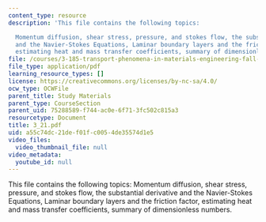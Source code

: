 ```yaml
---
content_type: resource
description: 'This file contains the following topics:

  Momentum diffusion, shear stress, pressure, and stokes flow, the substantial derivative
  and the Navier-Stokes Equations, Laminar boundary layers and the friction factor,
  estimating heat and mass transfer coefficients, summary of dimensionless numbers.'
file: /courses/3-185-transport-phenomena-in-materials-engineering-fall-2003/a55c74dc21def01fc0054de35574d1e5_3_21.pdf
file_type: application/pdf
learning_resource_types: []
license: https://creativecommons.org/licenses/by-nc-sa/4.0/
ocw_type: OCWFile
parent_title: Study Materials
parent_type: CourseSection
parent_uid: 75288589-f744-ac0e-6f71-3fc502c815a3
resourcetype: Document
title: 3_21.pdf
uid: a55c74dc-21de-f01f-c005-4de35574d1e5
video_files:
  video_thumbnail_file: null
video_metadata:
  youtube_id: null
---
```

This file contains the following topics:
Momentum diffusion, shear stress, pressure, and stokes flow, the substantial derivative and the Navier-Stokes Equations, Laminar boundary layers and the friction factor, estimating heat and mass transfer coefficients, summary of dimensionless numbers.